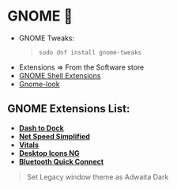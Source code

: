 # GNOME 👣

- GNOME Tweaks:
  > `sudo dnf install gnome-tweaks`
- Extensions => From the Software store
- [GNOME Shell Extensions](https://extensions.gnome.org/)
- [Gnome-look](https://www.gnome-look.org/s/Gnome/browse/)

## GNOME Extensions List:

- [**Dash to Dock**](https://extensions.gnome.org/extension/307/dash-to-dock/)
- [**Net Speed Simplified**](https://extensions.gnome.org/extension/3724/net-speed-simplified/)
- [**Vitals**](https://extensions.gnome.org/extension/1460/vitals/)
- [**Desktop Icons NG**](https://extensions.gnome.org/extension/2087/desktop-icons-ng-ding/)
- [**Bluetooth Quick Connect**](https://extensions.gnome.org/extension/1401/bluetooth-quick-connect/)

> Set Legacy window theme as Adwaita Dark
